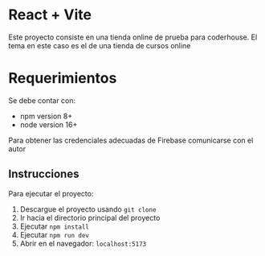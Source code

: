 # React + Vite

Este proyecto consiste en una tienda online de prueba para coderhouse. El tema
en este caso es el de una tienda de cursos online

# Requerimientos

Se debe contar con:
- npm version 8+
- node version 16+

Para obtener las credenciales adecuadas de Firebase comunicarse con el autor

## Instrucciones 

Para ejecutar el proyecto:

1. Descargue el proyecto usando `git clone`
2. Ir hacia el directorio principal del proyecto
3. Ejecutar `npm install`
4. Ejecutar `npm run dev`
5. Abrir en el navegador: `localhost:5173`